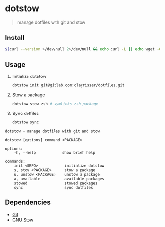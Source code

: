 # dotstow

> manage dotfiles with git and stow

## Install

```sh
$(curl --version >/dev/null 2>/dev/null && echo curl -L || echo wget -O-) https://gitlab.com/risserlabs/community/dotstow/-/raw/main/install.sh 2>/dev/null | sh
```

## Usage

1. Initialize dotstow

   ```sh
   dotstow init git@gitlab.com:clayrisser/dotfiles.git
   ```

2. Stow a package

   ```sh
   dotstow stow zsh # symlinks zsh package
   ```

3. Sync dotfiles

   ```sh
   dotstow sync
   ```

```
dotstow - manage dotfiles with git and stow

dotstow [options] command <PACKAGE>

options:
    -h, --help            show brief help

commands:
    init <REPO>            initialize dotstow
    s, stow <PACKAGE>      stow a package
    u, unstow <PACKAGE>    unstow a package
    a, available           available packages
    stowed                 stowed packages
    sync                   sync dotfiles
```

## Dependencies

- [Git](https://git-scm.com)
- [GNU Stow](https://www.gnu.org/software/stow)
